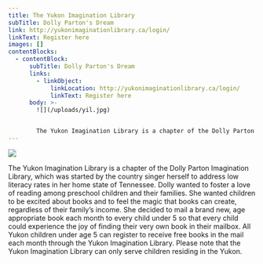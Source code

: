 ```yaml
---
title: The Yukon Imagination Library
subTitle: Dolly Parton's Dream
link: http://yukonimaginationlibrary.ca/login/
linkText: Register here
images: []
contentBlocks:
  - contentBlock:
      subTitle: Dolly Parton's Dream
      links:
        - linkObject:
            linkLocation: http://yukonimaginationlibrary.ca/login/
            linkText: Register here
      body: >-
        ![](/uploads/yil.jpg)


        The Yukon Imagination Library is a chapter of the Dolly Parton Imagination Library, which was started by the country singer herself to address low literacy rates in her home state of Tennessee. Dolly wanted to foster a love of reading among preschool children and their families. She wanted children to be excited about books and to feel the magic that books can create, regardless of their family’s income. She decided to mail a brand new, age appropriate book each month to every child under 5 so that every child could experience the joy of finding their very own book in their mailbox. All Yukon children under age 5 can register to receive free books in the mail each month through the Yukon Imagination Library. Please note that the Yukon Imagination Library can only serve children residing in the Yukon.
---
```

![](/uploads/yil.jpg)

 The Yukon Imagination Library is a chapter of the Dolly Parton Imagination Library, which was started by the country singer herself to address low literacy rates in her home state of Tennessee. Dolly wanted to foster a love of reading among preschool children and their families. She wanted children to be excited about books and to feel the magic that books can create, regardless of their family’s income. She decided to mail a brand new, age appropriate book each month to every child under 5 so that every child could experience the joy of finding their very own book in their mailbox. All Yukon children under age 5 can register to receive free books in the mail each month through the Yukon Imagination Library. Please note that the Yukon Imagination Library can only serve children residing in the Yukon.